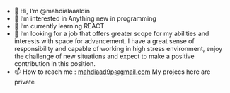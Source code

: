 - 👋 Hi, I’m @mahdialaaaldin
- 👀 I’m interested in Anything new in programming
- 🌱 I’m currently learning REACT
- 💞️ I’m looking for a job that offers greater scope for my abilities and interests with space for advancement. I
have a great sense of responsibility and capable of working in high stress environment, enjoy the
challenge of new situations and expect to make a positive contribution in this position.
- 📫 How to reach me : mahdiaad9p@gmail.com
My projecs here are private
<!---
mahdialaaaldine/mahdialaaaldine is a ✨ special ✨ repository because its `README.md` (this file) appears on your GitHub profile.
You can click the Preview link to take a look at your changes.
--->
